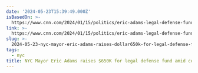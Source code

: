 ```yaml
---
date: '2024-05-23T15:39:49.000Z'
isBasedOn: >-
  https://www.cnn.com/2024/01/15/politics/eric-adams-legal-defense-fund/index.html
link: >-
  https://www.cnn.com/2024/01/15/politics/eric-adams-legal-defense-fund/index.html
slug: >-
  2024-05-23-nyc-mayor-eric-adams-raises-dollar650k-for-legal-defense-fund-amid-corruption-in
tags:
  - nyc
title: NYC Mayor Eric Adams raises $650K for legal defense fund amid corruption in
---
```

 
